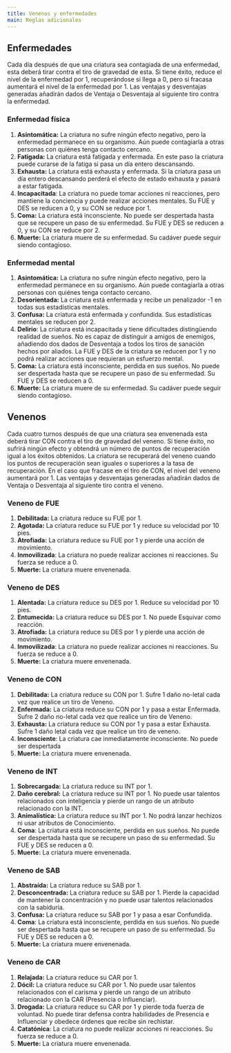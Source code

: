 ```yaml
---
title: Venenos y enfermedades
main: Reglas adicionales
---
```


## Enfermedades

Cada día después de que una criatura sea contagiada de una enfermedad, esta deberá tirar contra el tiro de gravedad de esta. Si tiene éxito, reduce el nivel de la enfermedad por 1, recuperándose si llega a 0, pero si fracasa aumentará el nivel de la enfermedad por 1. Las ventajas y desventajas generadas añadirán dados de Ventaja o Desventaja al siguiente tiro contra la enfermedad.

### Enfermedad física

1. **Asintomática:** La criatura no sufre ningún efecto negativo, pero la enfermedad permanece en su organismo. Aún puede contagiarla a otras personas con quiénes tenga contacto cercano.
2. **Fatigada:** La criatura está fatigada y enfermada. En este paso la criatura puede curarse de la fatiga si pasa un día entero descansando.
3. **Exhausta:** La criatura está exhausta y enfermada. Si la criatura pasa un día entero descansando perderá el efecto de estado exhausta y pasará a estar fatigada. 
4. **Incapacitada**: La criatura no puede tomar acciones ni reacciones, pero mantiene la conciencia y puede realizar acciones mentales. Su FUE y DES se reducen a 0, y su CON se reduce por 1.
5. **Coma:** La criatura está inconsciente. No puede ser despertada hasta que se recupere un paso de su enfermedad. Su FUE y DES se reducen a 0, y su CON se reduce por 2.
6. **Muerte:** La criatura muere de su enfermedad. Su cadáver puede seguir siendo contagioso.

###  Enfermedad mental

1. **Asintomática:** La criatura no sufre ningún efecto negativo, pero la enfermedad permanece en su organismo. Aún puede contagiarla a otras personas con quiénes tenga contacto cercano.
2. **Desorientada:** La criatura está enfermada y recibe un penalizador -1 en todas sus estadísticas mentales.
3. **Confusa:** La criatura está enfermada y confundida. Sus estadísticas mentales se reducen por 2. 
4. **Delirio**: La criatura está incapacitada y tiene dificultades distingüendo realidad de sueños. No es capaz de distinguir a amigos de enemigos, añadiendo dos dados de Desventaja a todos los tiros de sanación hechos por aliados. La FUE y DES de la criatura se reducen por 1 y no podrá realizar acciones que requieran un esfuerzo mental.
5. **Coma:** La criatura está inconsciente, perdida en sus sueños. No puede ser despertada hasta que se recupere un paso de su enfermedad. Su FUE y DES se reducen a 0.
6. **Muerte:** La criatura muere de su enfermedad. Su cadáver puede seguir siendo contagioso.

## Venenos

Cada cuatro turnos después de que una criatura sea envenenada esta deberá tirar CON contra el tiro de gravedad del veneno. Si tiene éxito, no sufrirá ningún efecto y obtendrá un número de puntos de recuperación igual a los éxitos obtenidos. La criatura se recuperará del veneno cuando los puntos de recuperación sean iguales o superiores a la tasa de recuperación. En el caso que fracase en el tiro de CON, el nivel del veneno aumentará por 1. Las ventajas y desventajas generadas añadirán dados de Ventaja o Desventaja al siguiente tiro contra el veneno.

### Veneno de FUE

1. **Debilitada:** La criatura reduce su FUE por 1.
2. **Agotada:** La criatura reduce su FUE por 1 y reduce su velocidad por 10 pies.
3. **Atrofiada:** La criatura reduce su FUE por 1 y pierde una acción de movimiento.
4. **Inmovilizada**: La criatura no puede realizar acciones ni reacciones. Su fuerza se reduce a 0.
5. **Muerte:** La criatura muere envenenada.

### Veneno de DES

1. **Alentada:** La criatura reduce su DES por 1. Reduce su velocidad por 10 pies.
2. **Entumecida:** La criatura reduce su DES por 1. No puede Esquivar como reacción.
3. **Atrofiada:** La criatura reduce su DES por 1 y pierde una acción de movimiento.
4. **Inmovilizada**: La criatura no puede realizar acciones ni reacciones. Su fuerza se reduce a 0.
5. **Muerte:** La criatura muere envenenada.

### Veneno de CON

1. **Debilitada:** La criatura reduce su CON por 1. Sufre 1 daño no-letal cada vez que realice un tiro de Veneno.
2. **Enfermada:** La criatura reduce su CON por 1 y pasa a estar Enfermada. Sufre 2 daño no-letal cada vez que realice un tiro de Veneno.
3. **Exhausta:** La criatura reduce su CON por 1 y pasa a estar Exhausta. Sufre 1 daño letal cada vez que realice un tiro de veneno.
4. **Inconsciente**: La criatura cae inmediatamente inconsciente. No puede ser despertada
5. **Muerte:** La criatura muere envenenada.

### Veneno de INT

1. **Sobrecargada:** La criatura reduce su INT por 1.
2. **Daño cerebral:** La criatura reduce su INT por 1. No puede usar talentos relacionados con inteligencia y pierde un rango de un atributo relacionado con la INT.
3. **Animalística:** La criatura reduce su INT por 1. No podrá lanzar hechizos ni usar atributos de Conocimiento. 
4. **Coma**: La criatura está inconsciente, perdida en sus sueños. No puede ser despertada hasta que se recupere un paso de su enfermedad. Su FUE y DES se reducen a 0.
5. **Muerte:** La criatura muere envenenada.

### Veneno de SAB

1. **Abstraída:** La criatura reduce su SAB por 1. 
2. **Desconcentrada:** La criatura reduce su SAB por 1. Pierde la capacidad de mantener la concentración y no puede usar talentos relacionados con la sabiduría.
3. **Confusa:** La criatura reduce su SAB por 1 y pasa a esar Confundida.
4. **Coma**: La criatura está inconsciente, perdida en sus sueños. No puede ser despertada hasta que se recupere un paso de su enfermedad. Su FUE y DES se reducen a 0.
5. **Muerte:** La criatura muere envenenada.

###  Veneno de CAR

1. **Relajada:** La criatura reduce su CAR por 1.
2. **Dócil:** La criatura reduce su CAR por 1. No puede usar talentos relacionados con el carisma y pierde un rango de un atributo relacionado con la CAR (Presencia o Influenciar).
3. **Drogada:** La criatura reduce su CAR por 1 y pierde toda fuerza de voluntad. No puede tirar defensa contra habilidades de Presencia e Influenciar y obedece órdenes que recibe sin rechistar.
4. **Catatónica**: La criatura no puede realizar acciones ni reacciones. Su fuerza se reduce a 0.
5. **Muerte:** La criatura muere envenenada.